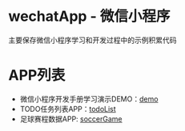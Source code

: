 # wechatApp - 微信小程序
主要保存微信小程序学习和开发过程中的示例积累代码

# APP列表

* 微信小程序开发手册学习演示DEMO：[demo](https://github.com/wxb/wechatApp/tree/master/demo)
* TODO任务列表APP：[todoList](https://github.com/wxb/wechatApp/tree/master/todoList)
* 足球赛程数据APP: [soccerGame](https://github.com/wxb/wechatApp/tree/master/soccerGame)
